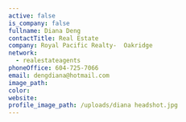 ```yaml
---
active: false
is_company: false
fullname: Diana Deng
contactTitle: Real Estate
company: Royal Pacific Realty-  Oakridge
network:
  - realestateagents
phoneOffice: 604-725-7066
email: dengdiana@hotmail.com
image_path:
color:
website:
profile_image_path: /uploads/diana headshot.jpg
---
```

